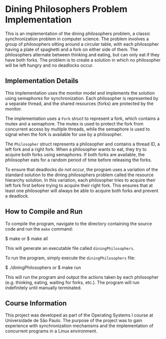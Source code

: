# Dining Philosophers Problem Implementation

This is an implementation of the dining philosophers problem, a classic synchronization problem in computer science. The problem involves a group of philosophers sitting around a circular table, with each philosopher having a plate of spaghetti and a fork on either side of them. The philosophers alternate between thinking and eating, but can only eat if they have both forks. The problem is to create a solution in which no philosopher will be left hungry and no deadlocks occur.

## Implementation Details

This implementation uses the monitor model and implements the solution using semaphores for synchronization. Each philosopher is represented by a separate thread, and the shared resources (forks) are protected by the monitor.

The implementation uses a `Fork` struct to represent a fork, which contains a mutex and a semaphore. The mutex is used to protect the fork from concurrent access by multiple threads, while the semaphore is used to signal when the fork is available for use by a philosopher.

The `Philosopher` struct represents a philosopher and contains a thread ID, a left fork and a right fork. When a philosopher wants to eat, they try to acquire both forks using semaphores. If both forks are available, the philosopher eats for a random period of time before releasing the forks.

To ensure that deadlocks do not occur, the program uses a variation of the standard solution to the dining philosophers problem called the resource hierarchy solution. In this variation, each philosopher tries to acquire their left fork first before trying to acquire their right fork. This ensures that at least one philosopher will always be able to acquire both forks and prevent a deadlock.

## How to Compile and Run

To compile the program, navigate to the directory containing the source code and run the `make` command:

$ make
or
$ make all


This will generate an executable file called `diningPhilosophers`.

To run the program, simply execute the `diningPhilosophers` file:

$ ./diningPhilosophers
or
$ make run


This will run the program and output the actions taken by each philosopher (e.g. thinking, eating, waiting for forks, etc.). The program will run indefinitely until manually terminated.

## Course Information

This project was developed as part of the Operating Systems I course at Universidade de São Paulo. The purpose of the project was to gain experience with synchronization mechanisms and the implementation of concurrent programs in a Linux environment.
